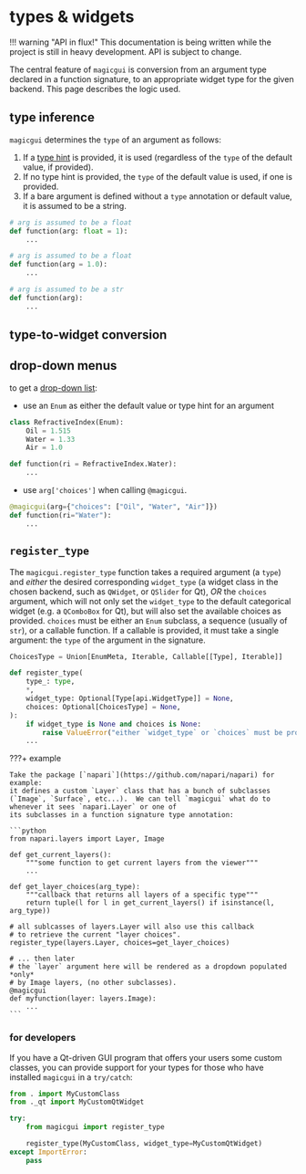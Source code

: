 # types & widgets

!!! warning "API in flux!"
    This documentation is being written while the project is still in heavy development.
    API is subject to change.

The central feature of `magicgui` is conversion from an argument type declared in a
function signature, to an appropriate widget type for the given backend.  This page
describes the logic used.

## type inference

`magicgui` determines the `type` of an argument as follows:

1. If a [type hint](https://docs.python.org/3/library/typing.html) is provided, it is
   used (regardless of the `type` of the default value, if provided).
2. If no type hint is provided, the `type` of the default value is used, if one is
   provided.
3. If a bare argument is defined without a `type` annotation or default value, it is
   assumed to be a string.

```python
# arg is assumed to be a float
def function(arg: float = 1):
    ...

# arg is assumed to be a float
def function(arg = 1.0):
    ...

# arg is assumed to be a str
def function(arg):
    ...
```

## type-to-widget conversion

## drop-down menus

to get a [drop-down list](https://en.wikipedia.org/wiki/Drop-down_list):

- use an `Enum` as either the default value or type hint for an argument

```python
class RefractiveIndex(Enum):
    Oil = 1.515
    Water = 1.33
    Air = 1.0

def function(ri = RefractiveIndex.Water):
    ...
```

- use `arg['choices']` when calling `@magicgui`.

```python
@magicgui(arg={"choices": ["Oil", "Water", "Air"]})
def function(ri="Water"):
    ...
```

## `register_type`

The `magicgui.register_type` function takes a required argument (a `type`) and *either*
the desired corresponding `widget_type` (a widget class in the chosen backend, such as
`QWidget`, or `QSlider` for Qt), *OR* the `choices` argument, which will not only set
the `widget_type` to the default categorical widget (e.g. a `QComboBox` for Qt), but will
also set the available choices as provided.  `choices` must be either an `Enum` subclass,
a sequence (usually of `str`), or a callable function.  If a callable is provided, it
must take a single argument: the `type` of the argument in the signature.

```python
ChoicesType = Union[EnumMeta, Iterable, Callable[[Type], Iterable]]

def register_type(
    type_: type,
    *,
    widget_type: Optional[Type[api.WidgetType]] = None,
    choices: Optional[ChoicesType] = None,
):
    if widget_type is None and choices is None:
        raise ValueError("either `widget_type` or `choices` must be provided.")
    ...
```

???+ example

    Take the package [`napari`](https://github.com/napari/napari) for example:
    it defines a custom `Layer` class that has a bunch of subclasses (`Image`, `Surface`, etc...).  We can tell `magicgui` what do to whenever it sees `napari.Layer` or one of
    its subclasses in a function signature type annotation:

    ```python
    from napari.layers import Layer, Image

    def get_current_layers():
        """some function to get current layers from the viewer"""
        ...

    def get_layer_choices(arg_type):
        """callback that returns all layers of a specific type"""
        return tuple(l for l in get_current_layers() if isinstance(l, arg_type))

    # all sublcasses of layers.Layer will also use this callback
    # to retrieve the current "layer choices".
    register_type(layers.Layer, choices=get_layer_choices)

    # ... then later
    # the `layer` argument here will be rendered as a dropdown populated *only*
    # by Image layers, (no other subclasses).
    @magicgui
    def myfunction(layer: layers.Image):
        ...
    ```

### for developers

If you have a Qt-driven GUI program that offers your users some custom classes, you can
provide support for your types for those who have installed `magicgui` in a `try/catch`:

```python
from . import MyCustomClass
from ._qt import MyCustomQtWidget

try:
    from magicgui import register_type

    register_type(MyCustomClass, widget_type=MyCustomQtWidget)
except ImportError:
    pass
```
